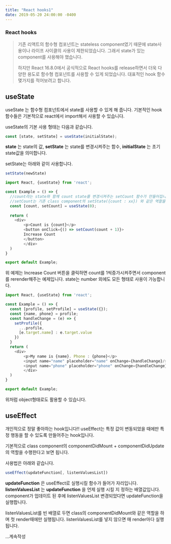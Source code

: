 ```yaml
---
title: "React hooks1"
date: 2019-05-20 24:00:00 -0400
---
```


### React hooks

> 기존 리액트의 함수형 컴포넌트는 stateless component였기 때문에 state사용이나 라이프 사이클의 사용이 제한되었습니다. 그래서 state가 있는 component를 사용해야 했습니다.
>
> 하지만 React 16.8.0에서 공식적으로 React hooks를 release하면서 더욱 다양한 용도로 함수형 컴포넌트를 사용할 수 있게 되었습니다. 대표적인 hook 함수 몇가지를 적어보려고 합니다.



## useState

useState 는 함수형 컴포넌트에서 state를 사용할 수 있게 해 줍니다. 기본적인 hook 함수들은 기본적으로 react에서 import해서 사용할 수 있습니다.

useState의 기본 사용 형태는 다음과 같습니다.

```javascript
const [state, setState] = useState(initialState);
```

**state** 는 state의 값, **setState** 는 state를 변경시켜주는 함수, **initialState** 는 초기 state값을 의미합니다. 

setState는 아래와 같이 사용합니다.

```javascript
setState(newState)
```



```javascript
import React, {useState} from 'react';

const Example = () => {
  //count라는 state와 함께 count state를 변경시켜주는 setCount 함수가 만들어집니다. 
  //setCount는 기존 class component의 setState({count : xx}) 와 같은 역할을 합니다
  const [count, setCount] = useState(0);
  
  return (
	<div>
		<p>Count is {count}</p>
		<button onClick={() => setCount(count + 1)}>
		Increase Count
		</button>
    	</div>
  )
}

export default Example;
```

위 예제는 Increase Count 버튼을 클릭하면 count를 1씩증가시켜주면서 component를 rerender해주는 예제입니다.  state는 number 외에도 모든 형태로 사용이 가능합니다.



```javascript
import React, {useState} from 'react';

const Example = () => {
  const [profile, setProfile] = useState({});
  const {name, phone} = profile;
  const handleChange = (e) => {
    setProfile({
      ...profile,
      [e.target.name] : e.target.value
    })
  }
  return (
  	<div>
		<p>My name is {name}. Phone : {phone}</p>
		<input name="name" placeholder="name" onChange={handleChange}/>
		<input name="phone" placeholder="phone" onChange={handleChange}/>
    	</div>
  )
}

export default Example;
```

위처럼 object형태로도 활용할 수 있습니다.




## useEffect

개인적으로 정말 좋아하는 hook입니다!! useEffect는 특정 값이 변동되었을 때에만 특정 행동을 할 수 있도록 만들어주는 hook입니다. 

기본적으로 class component의 componentDidMount + componentDidUpdate의 역할을 수행한다고 보면 됩니다.

사용법은 아래와 같습니다.

```javascript
useEffect(updateFunction[, listenValuesList])
```

**updateFunction** 은 useEffect로 실행시킬 함수가 들어가 자리입니다. **listenValuesList** 는 **updateFunction** 을 언제 실행 시킬 지 정하는 배열값입니다. component가 업데이트 된 후에 listenValuesList 변경되었다면 updateFunction을 실행합니다.

listenValuesList를 빈 배열로 두면 class의 componentDidMount와 같은 역할을 하며 첫 render때에만 실행됩니다. listenValuesList를 넣지 않으면 매 render마다 실행됩니다.

...계속작성


